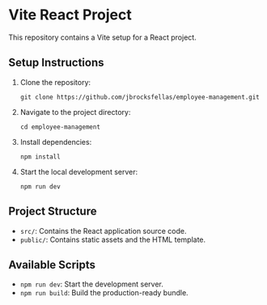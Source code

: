 # Vite React Project

This repository contains a Vite setup for a React project.

## Setup Instructions

1. Clone the repository:
   ```
   git clone https://github.com/jbrocksfellas/employee-management.git
   ```

2. Navigate to the project directory:
   ```
   cd employee-management
   ```

3. Install dependencies:
   ```
   npm install
   ```

4. Start the local development server:
   ```
   npm run dev
   ```

## Project Structure

- `src/`: Contains the React application source code.
- `public/`: Contains static assets and the HTML template.

## Available Scripts

- `npm run dev`: Start the development server.
- `npm run build`: Build the production-ready bundle.
